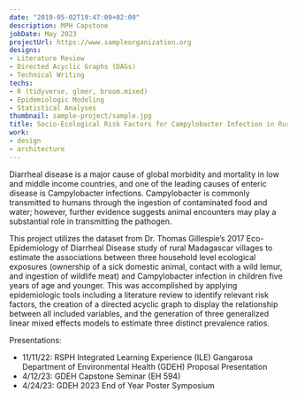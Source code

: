 ```yaml
---
date: "2019-05-02T19:47:09+02:00"
description: MPH Capstone
jobDate: May 2023
projectUrl: https://www.sampleorganization.org
designs:
- Literature Review
- Directed Acyclic Graphs (DAGs)
- Technical Writing
techs:
- R (tidyverse, glmer, broom.mixed)
- Epidemiologic Modeling
- Statistical Analyses
thumbnail: sample-project/sample.jpg
title: Socio-Ecological Risk Factors for Campylobacter Infection in Rural Malagasy Children
work:
- design
- architecture
---
```


Diarrheal disease is a major cause of global morbidity and mortality in low and middle income countries, and one of the leading causes of enteric disease is Campylobacter infections. Campylobacter is commonly transmitted to humans through the ingestion of contaminated food and water; however, further evidence suggests animal encounters may play a substantial role in transmitting the pathogen. 

This project utilizes the dataset from Dr. Thomas Gillespie’s 2017 Eco-Epidemiology of Diarrheal Disease study of rural Madagascar villages to estimate the associations between three household level ecological exposures (ownership of a sick domestic animal, contact with a wild lemur, and ingestion of wildlife meat) and Campylobacter infection in children five years of age and younger. This was accomplished by applying epidemiologic tools including a literature review to identify relevant risk factors, the creation of a directed acyclic graph to display the relationship between all included variables, and the generation of three generalized linear mixed effects models to estimate three distinct prevalence ratios.

Presentations:
- 11/11/22: RSPH Integrated Learning Experience (ILE) Gangarosa Department of Environmental Health (GDEH) Proposal Presentation
- 4/12/23: GDEH Capstone Seminar (EH 594)
- 4/24/23: GDEH 2023 End of Year Poster Symposium